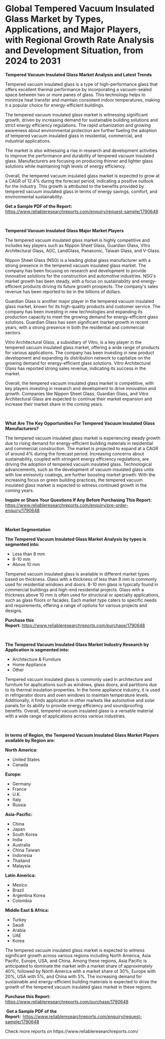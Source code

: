 <p><h1>Global Tempered Vacuum Insulated Glass Market by Types, Applications, and Major Players, with Regional Growth Rate Analysis and Development Situation, from 2024 to 2031</h1></p><p><strong>Tempered Vacuum Insulated Glass Market Analysis and Latest Trends</strong></p>
<p><p>Tempered vacuum insulated glass is a type of high-performance glass that offers excellent thermal performance by incorporating a vacuum-sealed space between two or more panes of glass. This technology helps to minimize heat transfer and maintain consistent indoor temperatures, making it a popular choice for energy-efficient buildings.</p><p>The tempered vacuum insulated glass market is witnessing significant growth, driven by increasing demand for sustainable building solutions and strict energy efficiency regulations. The rapid urbanization and growing awareness about environmental protection are further fueling the adoption of tempered vacuum insulated glass in residential, commercial, and industrial applications.</p><p>The market is also witnessing a rise in research and development activities to improve the performance and durability of tempered vacuum insulated glass. Manufacturers are focusing on producing thinner and lighter glass solutions while maintaining high levels of energy efficiency.</p><p>Overall, the tempered vacuum insulated glass market is expected to grow at a CAGR of 12.4% during the forecast period, indicating a positive outlook for the industry. This growth is attributed to the benefits provided by tempered vacuum insulated glass in terms of energy savings, comfort, and environmental sustainability.</p></p>
<p><strong>Get a Sample PDF of the Report:&nbsp;</strong> <a href="https://www.reliableresearchreports.com/enquiry/request-sample/1790648">https://www.reliableresearchreports.com/enquiry/request-sample/1790648</a></p>
<p>&nbsp;</p>
<p><strong>Tempered Vacuum Insulated Glass Major Market Players</strong></p>
<p><p>The tempered vacuum insulated glass market is highly competitive and includes key players such as Nippon Sheet Glass, Guardian Glass, Vitro Architectural Glass, AGC, LandGlass, Panasonic, Taiwan Glass, and V-Glass.</p><p>Nippon Sheet Glass (NSG) is a leading global glass manufacturer with a strong presence in the tempered vacuum insulated glass market. The company has been focusing on research and development to provide innovative solutions for the construction and automotive industries. NSG's market growth has been steady, with a focus on sustainability and energy-efficient products driving its future growth prospects. The company's sales revenue has been reported to be in the billions of dollars.</p><p>Guardian Glass is another major player in the tempered vacuum insulated glass market, known for its high-quality products and customer service. The company has been investing in new technologies and expanding its production capacity to meet the growing demand for energy-efficient glass solutions. Guardian Glass has seen significant market growth in recent years, with a strong presence in both the residential and commercial sectors.</p><p>Vitro Architectural Glass, a subsidiary of Vitro, is a key player in the tempered vacuum insulated glass market, offering a wide range of products for various applications. The company has been investing in new product development and expanding its distribution network to capitalize on the growing demand for energy-efficient glass solutions. Vitro Architectural Glass has reported strong sales revenue, indicating its success in the market.</p><p>Overall, the tempered vacuum insulated glass market is competitive, with key players investing in research and development to drive innovation and growth. Companies like Nippon Sheet Glass, Guardian Glass, and Vitro Architectural Glass are expected to continue their market expansion and increase their market share in the coming years.</p></p>
<p>&nbsp;</p>
<p><strong>What Are The Key Opportunities For Tempered Vacuum Insulated Glass Manufacturers?</strong></p>
<p><p>The tempered vacuum insulated glass market is experiencing steady growth due to rising demand for energy-efficient building materials in residential and commercial construction. The market is projected to expand at a CAGR of around 4% during the forecast period. Increasing concerns about sustainability, coupled with stringent energy efficiency regulations, are driving the adoption of tempered vacuum insulated glass. Technological advancements, such as the development of vacuum insulated glass units with low emissivity coatings, are further boosting market growth. With the increasing focus on green building practices, the tempered vacuum insulated glass market is expected to witness continued growth in the coming years.</p></p>
<p><strong>Inquire or Share Your Questions If Any Before Purchasing This Report:</strong> <a href="https://www.reliableresearchreports.com/enquiry/pre-order-enquiry/1790648">https://www.reliableresearchreports.com/enquiry/pre-order-enquiry/1790648</a></p>
<p>&nbsp;</p>
<p><strong>Market Segmentation</strong></p>
<p><strong>The Tempered Vacuum Insulated Glass Market Analysis by types is segmented into:</strong></p>
<p><ul><li>Less than 8 mm</li><li>8-10 mm</li><li>Above 10 mm</li></ul></p>
<p><p>Tempered vacuum insulated glass is available in different market types based on thickness. Glass with a thickness of less than 8 mm is commonly used for residential windows and doors. 8-10 mm glass is typically found in commercial buildings and high-end residential projects. Glass with a thickness above 10 mm is often used for structural or specialty applications, such as glass floors or facades. Each market type caters to specific needs and requirements, offering a range of options for various projects and designs.</p></p>
<p><strong>Purchase this Report:&nbsp;</strong><a href="https://www.reliableresearchreports.com/purchase/1790648">https://www.reliableresearchreports.com/purchase/1790648</a></p>
<p>&nbsp;</p>
<p><strong>The Tempered Vacuum Insulated Glass Market Industry Research by Application is segmented into:</strong></p>
<p><ul><li>Architecture & Furniture</li><li>Home Appliance</li><li>Other</li></ul></p>
<p><p>Tempered vacuum insulated glass is commonly used in architecture and furniture for applications such as windows, glass doors, and partitions due to its thermal insulation properties. In the home appliance industry, it is used in refrigerator doors and oven windows to maintain temperature levels. Additionally, it finds application in other markets like automotive and solar panels for its ability to provide energy efficiency and soundproofing benefits. Overall, tempered vacuum insulated glass is a versatile material with a wide range of applications across various industries.</p></p>
<p>&nbsp;</p>
<p><strong>In terms of Region, the Tempered Vacuum Insulated Glass Market Players available by Region are:</strong></p>
<p>
    <p> <strong> North America: </strong>
        <ul>
            <li>United States</li>
            <li>Canada</li>
        </ul>
        </p> 
    <p> <strong> Europe: </strong>
        <ul>
            <li>Germany</li>
            <li>France</li>
            <li>U.K.</li>
            <li>Italy</li>
            <li>Russia</li>
        </ul>
        </p> 
    <p> <strong> Asia-Pacific: </strong>
        <ul>
            <li>China</li>
            <li>Japan</li>
            <li>South Korea</li>
            <li>India</li>
            <li>Australia</li>
            <li>China Taiwan</li>
            <li>Indonesia</li>
            <li>Thailand</li>
            <li>Malaysia</li>
        </ul>
        </p> 
    <p> <strong> Latin America: </strong>
        <ul>
            <li>Mexico</li>
            <li>Brazil</li>
            <li>Argentina Korea</li>
            <li>Colombia</li>
        </ul>
        </p> 
    <p> <strong> Middle East & Africa: </strong>
        <ul>
            <li>Turkey</li>
            <li>Saudi</li>
            <li>Arabia</li>
            <li>UAE</li>
            <li>Korea</li>
        </ul>
    </p>
    </p>
<p><p>The tempered vacuum insulated glass market is expected to witness significant growth across various regions including North America, Asia Pacific, Europe, USA, and China. Among these regions, Asia Pacific is anticipated to dominate the market with a market share of approximately 40%, followed by North America with a market share of 30%, Europe with 20%, USA with 5%, and China with 5%. The increasing demand for sustainable and energy-efficient building materials is expected to drive the growth of the tempered vacuum insulated glass market in these regions.</p></p>
<p><strong>Purchase this Report: </strong><a href="https://www.reliableresearchreports.com/purchase/1790648">https://www.reliableresearchreports.com/purchase/1790648</a></p>
<p>&nbsp;<strong>Get a Sample PDF of the Report:&nbsp;&nbsp;</strong><a href="https://www.reliableresearchreports.com/enquiry/request-sample/1790648">https://www.reliableresearchreports.com/enquiry/request-sample/1790648</a></p>
<p><strong></strong></p>
<p>Check more reports on https://www.reliableresearchreports.com/</p>